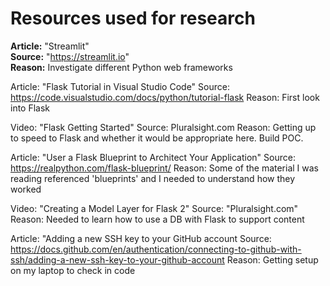 # Resources used for research

**Article:** "Streamlit"  
**Source:** "https://streamlit.io"  
**Reason:** Investigate different Python web frameworks  

Article: "Flask Tutorial in Visual Studio Code"
Source: https://code.visualstudio.com/docs/python/tutorial-flask
Reason: First look into Flask

Video: "Flask Getting Started"
Source: Pluralsight.com
Reason: Getting up to speed to Flask and whether it would be appropriate here. Build POC.

Article: "User a Flask Blueprint to Architect Your Application"
Source: https://realpython.com/flask-blueprint/
Reason: Some of the material I was reading referenced 'blueprints' and I needed to understand how they worked

Video: "Creating a Model Layer for Flask 2"
Source: "Pluralsight.com"
Reason: Needed to learn how to use a DB with Flask to support content 

Article: "Adding a new SSH key to your GitHub account
Source: https://docs.github.com/en/authentication/connecting-to-github-with-ssh/adding-a-new-ssh-key-to-your-github-account
Reason: Getting setup on my laptop to check in code 

